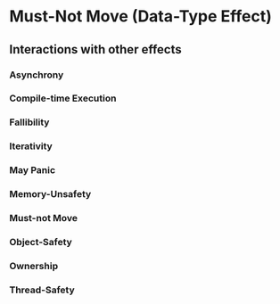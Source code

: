 # Must-Not Move (Data-Type Effect)

## Interactions with other effects

### Asynchrony
### Compile-time Execution
### Fallibility
### Iterativity
### May Panic
### Memory-Unsafety
### Must-not Move
### Object-Safety
### Ownership
### Thread-Safety
